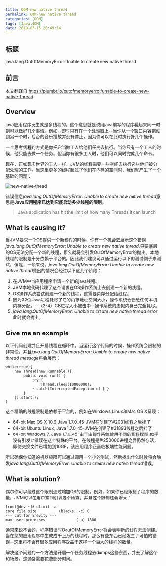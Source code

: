 ```yaml
---
title: OOM-new native thread
permalink: OOM-new native thread
categories: [OOM]
tags: [Java,OOM]
date: 2019-07-15 20:49:14
---
```


## 标题
java.lang.OutOfMemoryError:Unable to create new native thread

## 前言  
本文翻译自 https://plumbr.io/outofmemoryerror/unable-to-create-new-native-thread

## Overview

java应用程序天生就是多线程的。这个意思就是说用java编写的程序看起来同一时刻可以做好几个事情。例如--即时只有在一个处理器上--当你从一个窗口内容拖动到另一个时，后台的音乐播放并没有停止，因为你可以在此时执行好几个操作。

一个思考线程的方式是你把它当做工人给他们任务去执行。当你只有一个工人的时候，他只能去做一个任务。但当你有很多工人时，他们可以同时完成几个命令。

现在，正如现实世界的工人一样，JVM的线程需要一些空间去执行这些他们被分配处理的工作。当这里更多的线程超过了他们在内存的空间时，我们就产生了一个基础的问题：

![new-native-thead](unable-to-create-new-thead.png)

错误信息*java.lang.OutOfMemoryError: Unable to create new native thread*意思是**Java应用程序已达到它能启动多少线程的限制。**
>Java application has hit the limit of how many Threads it can launch

## What is causing it?

当JVM要求一个OS提供一个新线程的时候，你有一个机会去展示这个错误*java.lang.OutOfMemoryError: Unable to create new native thread*.只要底层的OS无法分配一个新的线程，那么就将会引发OutOfMemoryError的抛出。本地线程的限制是十分依赖于平台的。因此我们建议可以通过运行以下的测试例子来测试。但是，一般来说，*java.lang.OutOfMemoryError: Unable to create new native thread*抛出的情况会经过以下这几个阶段：

1. 在JVM中当应用程序申请一个新的java线程。
2. JVM本地代码代理了这个请求在OS操作系统上去创建一个新的线程。
3. OS操作系统尝试创建一个新的线程，这需要内存分配给线程。
4. 因为32位Java进程耗尽了它的内存地址空间大小，操作系统会拒绝任何本机内存分配。--（2-4）GB进程大小被击中--操作系统的虚拟内存已完全耗尽。
5. *java.lang.OutOfMemoryError: Unable to create new native thread error*此时就会抛出。

## Give me an example

以下代码创建并且开启线程在循环中。当运行这个代码的时候，操作系统会限制的非常快，并且*java.lang.OutOfMemoryError: Unable to create new native thread message*将会展示：
```
while(true){
    new Thread(new Runnable(){
        public void run() {
            try {
                Thread.sleep(10000000);
            } catch(InterruptedException e) { }        
        }    
    }).start();
}
```

这个精确的线程限制是依赖于平台的，例如在Windows,Linux和Mac OS X呈现：
- 64-bit Mac OS X 10.9,Java 1.7.0_45-JVM在创建了#2031线程之后挂了
- 64-bit Ubuntu Linux, Java 1.7.0_45-JVM在创建了#31893线程之后挂了 
- 64-bit Windows 7, Java 1.7.0_45-由于由操作系统使用不同的线程模型,似乎没有引发此错误在这个特殊的平台。在线程是@250000进程之后仍然存活，即使交换文件已增加到10GB，该应用程序正面临极端性能问题。

所以确保你知道的机器极限可以通过调用一个小的测试，然后找出什么时候将会触发*java.lang.OutOfMemoryError: Unable to create new native thread*错误。

## What is solution?

偶尔你可以绕过这个限制通过增加OS的限制。例如，如果你已经限制了程序的数量。JVM可以在用户空间引发这个检查，并且这个限制还会增大：
```
[root@dev ~]# ulimit -a
core file size          (blocks, -c) 0
--- cut for brevity ---
max user processes              (-u) 1800
```

通常来说不会的，程序错误时OoutOfMemoryError将会表明新的线程无法创建。当在您的应用程序中生成成千上万的线程时，那么有些东西已经发生了可怕的错误--这里将不会有很多应用程序受益于这样一个巨大的线程的数量。

解决这个问题的一个方法是开启一个任务线程去dumps这些东西，并去了解这个和场景。这通常需要花费部分时间。
